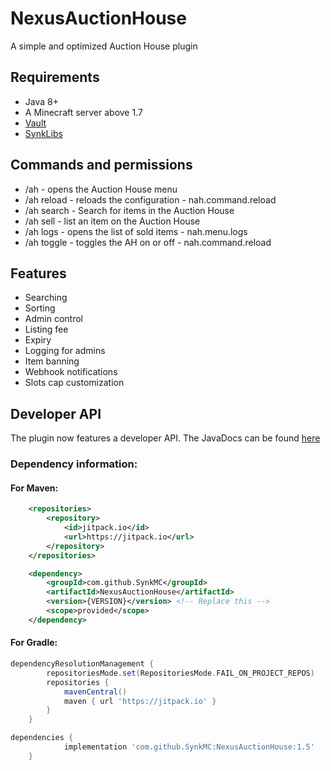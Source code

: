 # NexusAuctionHouse
A simple and optimized Auction House plugin

## Requirements 
- Java 8+
- A Minecraft server above 1.7
- [Vault](https://www.spigotmc.org/resources/vault.34315/)
- [SynkLibs](https://modrinth.com/plugin/synklibs)

## Commands and permissions
- /ah - opens the Auction House menu
- /ah reload - reloads the configuration - nah.command.reload
- /ah search - Search for items in the Auction House 
- /ah sell <price> - list an item on the Auction House 
- /ah logs - opens the list of sold items - nah.menu.logs
- /ah toggle - toggles the AH on or off - nah.command.reload

## Features
- Searching
- Sorting
- Admin control
- Listing fee
- Expiry
- Logging for admins
- Item banning
- Webhook notifications
- Slots cap customization

## Developer API
The plugin now features a developer API.
The JavaDocs can be found [here](https://synkdev.cc/storage/javadocs/nah)

### Dependency information:
#### For Maven:
```xml
    <repositories>
		<repository>
		    <id>jitpack.io</id>
		    <url>https://jitpack.io</url>
		</repository>
    </repositories>

	<dependency>
	    <groupId>com.github.SynkMC</groupId>
	    <artifactId>NexusAuctionHouse</artifactId>
	    <version>{VERSION}</version> <!-- Replace this -->
	    <scope>provided</scope>
	</dependency>
```
#### For Gradle:
```groovy
dependencyResolutionManagement {
		repositoriesMode.set(RepositoriesMode.FAIL_ON_PROJECT_REPOS)
		repositories {
			mavenCentral()
			maven { url 'https://jitpack.io' }
		}
	}

dependencies {
	        implementation 'com.github.SynkMC:NexusAuctionHouse:1.5'
	}
```
